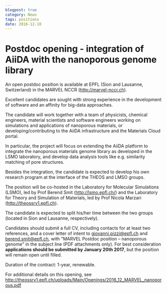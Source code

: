 ```yaml
---
blogpost: true
category: News
tags: positions
date: 2016-12-10
---
```


# Postdoc opening - integration of AiiDA with the nanoporous genome library

An open postdoc position is available at EPFL (Sion and Lausanne, Switzerland) in the MARVEL NCCR (<http://marvel-nccr.ch>).

Excellent candidates are sought with strong experience in the development of software and an affinity for big-data approaches.

The candidate will work together with a team of physicists, chemical engineers, material scientists and software engineers working on simulations and applications of nanoporous materials, or developing/contributing to the AiiDA infrastructure and the Materials Cloud portal.

In particular, the project will focus on extending the AiiDA platform to integrate the nanoporous materials genome library as developed in the LSMO laboratory, and develop data analysis tools like e.g. similarity matching of pore structures.

Besides the integration, the candidate is expected to develop his own research program at the interface of the THEOS and LMSO groups.

The position will be co-hosted in the Laboratory for Molecular Simulations (LSMO), led by Prof Berend Smit (<http://lsmo.epfl.ch/>) and the Laboratory for Theory and Simulation of Materials, led by Prof Nicola Marzari (<http://theossrv1.epfl.ch>).

The candidate is expected to split his/her time between the two groups (located in Sion and Lausanne, respectively).

Candidates should submit a full CV, including contacts for at least two references, and a cover letter of intent to giovanni.pizzi@epfl.ch and berend.smit@epfl.ch, with "MARVEL Postdoc position – nanoporous genome" in the subject line (PDF attachments only). For best consideration **applications should be submitted by January 20th 2017**, but the position will remain open until filled.

Duration of the contract: 1-year, renewable.

For additional details on this opening, see <http://theossrv1.epfl.ch/uploads/Main/Openings/2016_12_MARVEL_nanoporous.pdf>
